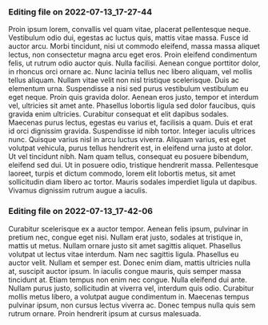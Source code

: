 

### Editing file on 2022-07-13_17-27-44

Proin ipsum lorem, convallis vel quam vitae, placerat pellentesque neque. Vestibulum odio dui, egestas ac luctus quis, mattis vitae massa. Fusce id auctor arcu. Morbi tincidunt, nisi ut commodo eleifend, massa massa aliquet lectus, non consectetur magna arcu eget eros. Proin eleifend condimentum felis, ut rutrum odio auctor quis. Nulla facilisi. Aenean congue porttitor dolor, in rhoncus orci ornare ac. Nunc lacinia tellus nec libero aliquam, vel mollis tellus aliquam. Nullam vitae velit non nisl tristique scelerisque. Duis ac elementum urna. Suspendisse a nisi sed purus vestibulum vestibulum eu eget neque. Proin quis gravida dolor. Aenean eros justo, tempor et interdum vel, ultricies sit amet ante.
Phasellus lobortis ligula sed dolor faucibus, quis gravida enim ultricies. Curabitur consequat et elit dapibus sodales. Maecenas purus lectus, egestas eu varius et, facilisis a quam. Duis et erat id orci dignissim gravida. Suspendisse id nibh tortor. Integer iaculis ultrices nunc. Quisque varius nisl in arcu luctus viverra. Aliquam varius, est eget volutpat vehicula, purus tellus hendrerit est, in eleifend urna justo at dolor. Ut vel tincidunt nibh. Nam quam tellus, consequat eu posuere bibendum, eleifend sed dui. Ut in posuere odio, tristique hendrerit massa. Pellentesque laoreet, turpis et dictum commodo, lorem elit lobortis metus, sit amet sollicitudin diam libero ac tortor. Mauris sodales imperdiet ligula ut dapibus. Vivamus dignissim rutrum augue a iaculis.




### Editing file on 2022-07-13_17-42-06

Curabitur scelerisque ex a auctor tempor. Aenean felis ipsum, pulvinar in pretium nec, congue eget nisi. Nullam erat justo, sodales at tristique in, mattis ut metus. Nullam ornare justo sit amet sagittis aliquet. Phasellus volutpat ut lectus vitae interdum. Nam nec sagittis ligula. Phasellus eu auctor velit.
Nullam et semper est. Donec enim diam, mattis ultricies nulla at, suscipit auctor ipsum. In iaculis congue mauris, quis semper massa tincidunt at. Etiam tempus non enim nec congue. Nulla eleifend dui ante. Nullam purus justo, sollicitudin at viverra vel, interdum quis odio. Curabitur mollis metus libero, a volutpat augue condimentum in. Maecenas tempus pulvinar ipsum, non cursus lectus viverra ac. Donec tempus nulla quis sem rutrum ornare. Proin hendrerit ipsum at cursus malesuada.


